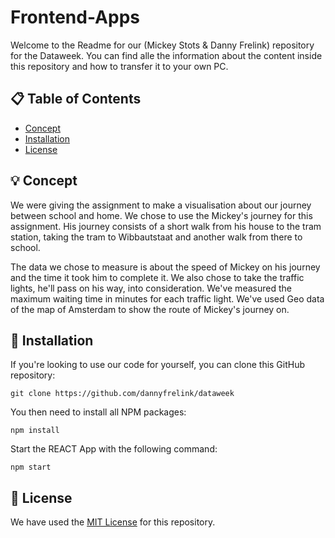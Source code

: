 # Frontend-Apps
Welcome to the Readme for our (Mickey Stots & Danny Frelink) repository for the Dataweek. You can find alle the information about the content inside this repository and how to transfer it to your own PC.

## 📋 Table of Contents

* [Concept](https://github.com/dannyfrelink/dataweek#-concept)
* [Installation](https://github.com/dannyfrelink/dataweek#-installation)
* [License](https://github.com/dannyfrelink/dataweek#-license)

## 💡 Concept

We were giving the assignment to make a visualisation about our journey between school and home. We chose to use the Mickey's journey for this assignment. His journey consists of a short walk from his house to the tram station, taking the tram to Wibbautstaat and another walk from there to school.

The data we chose to measure is about the speed of Mickey on his journey and the time it took him to complete it. We also chose to take the traffic lights, he'll pass on his way, into consideration. We've measured the maximum waiting time in minutes for each traffic light. We've used Geo data of the map of Amsterdam to show the route of Mickey's journey on.

## 🔧 Installation

If you're looking to use our code for yourself, you can clone this GitHub repository:
```
git clone https://github.com/dannyfrelink/dataweek
```

You then need to install all NPM packages:
```
npm install
```

Start the REACT App with the following command:
```
npm start
```

## 📄 License

We have used the [MIT License](https://github.com/dannyfrelink/dataweek/blob/main/LICENSE) for this repository.